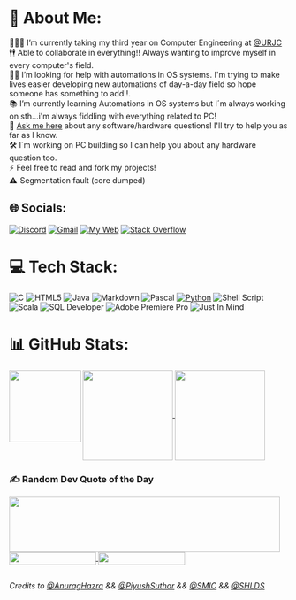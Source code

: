 # 💫 About Me:
👨🏼‍🎓    I’m currently taking my third year on Computer Engineering at [@URJC](https://urjc.es)<br>
🕴🕴  Able to collaborate in everything!! Always wanting to improve myself in every computer's field. <br>
🤝🏼  I’m looking for help with automations in OS systems. I'm trying to make lives easier developing new automations of day-a-day field so hope someone has something to add!!.<br>
📚  I’m currently learning Automations in OS systems but I´m always working on sth...i'm always fiddling with everything related to PC!<br>
💬 [Ask me here](https://github.com/gu4re/gu4re/issues) about any software/hardware questions! I'll try to help you as far as I know.<br>
🛠   I´m working on PC building so I can help you about any hardware question too. <br>
⚡  Feel free to read and fork my projects!<br> 
⚠   Segmentation fault (core dumped)

## 🌐 Socials:
[![Discord](https://img.shields.io/badge/Discord-%237289DA.svg?style=for-the-badge&logo=discord&logoColor=white)](https://discordapp.com/users/404208733070163968)
[![Gmail](https://img.shields.io/badge/-gmail-%23d8483e?style=for-the-badge&logo=gmail&logoColor=white)](mailto:guare4business@gmail.com)
[![My Web](https://img.shields.io/badge/-My%20Web-purple?style=for-the-badge&logo=githubsponsors&logoColor=white)](https://gu4re.github.io)
[![Stack Overflow](https://img.shields.io/badge/-Stackoverflow-FE7A16?style=for-the-badge&logo=stack-overflow&logoColor=white)](https://stackoverflow.com/users/20621782)

# 💻 Tech Stack:
![C](https://img.shields.io/badge/c-%2300599C.svg?style=for-the-badge&logo=c&logoColor=white) 
![HTML5](https://img.shields.io/badge/html5-%23E34F26.svg?style=for-the-badge&logo=html5&logoColor=white) 
![Java](https://img.shields.io/badge/java-%23ED8B00.svg?style=for-the-badge&logo=coffeescript&logoColor=white)
![Markdown](https://img.shields.io/badge/markdown-%23000000.svg?style=for-the-badge&logo=markdown&logoColor=white)
![Pascal](https://img.shields.io/badge/-Pascal-9cf?style=for-the-badge&logo=lazarus&logoColor=black)
[![Python](https://img.shields.io/badge/python-3670A0?style=for-the-badge&logo=python&logoColor=ffdd54)](https://docs.python.org/3/tutorial/index.html)
![Shell Script](https://img.shields.io/badge/shell_script-%23121011.svg?style=for-the-badge&logo=gnu-bash&logoColor=white) 
![Scala](https://img.shields.io/badge/scala-%23DC322F.svg?style=for-the-badge&logo=scala&logoColor=white) 
![SQL Developer](https://img.shields.io/badge/-Oracle%20SQL%20Developer-%23bc6050?style=for-the-badge&logo=oracle&logoColor=white) 
![Adobe Premiere Pro](https://img.shields.io/badge/Adobe%20Premiere%20Pro-9999FF.svg?style=for-the-badge&logo=Adobe%20Premiere%20Pro&logoColor=white)
![Just In Mind](https://img.shields.io/badge/-JustInMind-blueviolet?style=for-the-badge&logo=joplin&logoColor=white)

# 📊 GitHub Stats:
<a href="https://github.com/anuraghazra/github-readme-stats">
  <img align="center" height=163 src="https://github-readme-stats.vercel.app/api?username=gu4re&theme=vision-friendly-dark&hide_border=false&include_all_commits=true&count_private=true" />
</a>
<a href="https://github.com/anuraghazra/github-readme-stats">
  <img align="center" height=163 src="https://github-readme-streak-stats.herokuapp.com/?user=gu4re&theme=vision-friendly-dark&hide_border=false" />
</a>
<a href="https://github.com/anuraghazra/github-readme-stats">
  <img align="left" height=130 src="https://github-readme-stats.vercel.app/api/top-langs/?username=gu4re&theme=vision-friendly-dark&hide_border=false&include_all_commits=true&count_private=true&layout=compact" />
</a>

### ✍️ Random Dev Quote of the Day
<a href="https://github.com/PiyushSuthar/github-readme-quotes">
  <img align="center" height=100 width=490 src="https://quotes-github-readme.vercel.app/api?type=horizontal&theme=radical" />
</a>
<br>
<a href="https://visitcount.itsvg.in">
  <img align="center" height=23 width=157 src="https://visitcount.itsvg.in/api?id=gu4re&icon=0&color=12" />
</a>
<a href="https://img.shields.io">
  <img align="center" height=23 width=157 src="https://img.shields.io/github/issues/gu4re/gu4re?color=%23e5e5e5&labelColor=%23171717&label=Total%20Queries&logo=messenger&logoColor=%23e5e5e5" />
</a>

##
###### *Credits to [@AnuragHazra](https://github.com/anuraghazra) && [@PiyushSuthar](https://github.com/PiyushSuthar) && [@SMIC](https://simpleicons.org/) && [@SHLDS](https://shields.io/)*
